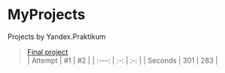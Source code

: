 # MyProjects
Projects by Yandex.Praktikum  
> [Final project](https://github.com/Jeniua/MyProjects/tree/main/final_project)  
| Attempt | #1  | #2  |
| :---:   | :-: | :-: |
| Seconds | 301 | 283 |
